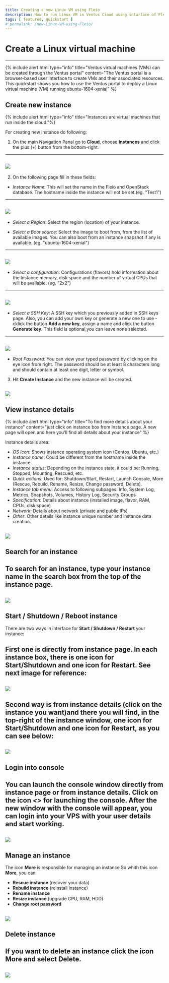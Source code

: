 ```yaml
---
title: Creating a new Linux VM using Fleio
description: How to run Linux VM in Ventus Cloud using intarface of Fleio
tags: [ featured, quickstart ]
# permalink: /new-Linux-VM-using-Fleio/
---
```

# Create a Linux virtual machine
---

{% include alert.html type="info" title="Ventus virtual machines (VMs) can be created through the Ventus portal" content="The Ventus portal is a browser-based user interface to create VMs and their associated resources. This quickstart shows you how to use the Ventus portal to deploy a Linux virtual machine (VM) running ubuntu-1604-xenial" %}

## Create new instance

{% include alert.html type="info" title="Instances are virtual machines that run inside the cloud."%}

For creating new instance do following:

1) On the main Navigation Panal go to **Cloud**, choose **Instances** and  click the plus (+) button from the bottom-right.
---  
![](../../assets/img/new-linux-vm-fl/instances-fleio1.png)
---

2) On the following page fill in these fields:

- *Instance Name*: 
This will set the name in the Fleio and OpenStack database. The hostname inside the instance will not be set.(eg. "Test1")
---
![](../../assets/img/new-linux-vm-fl/instances-fleio2.png)
---


- *Select a Region*: 
Select the region (location) of your instance.

- *Select a Boot source*: 
Select the image to boot from, from the list of available images. You can also boot from an instance snapshot if any is available. (eg. "ubuntu-1604-xenial")
---
![](../../assets/img/new-linux-vm-fl/instances-fleio3.png)
---


- *Select a configuration*: 
Configurations (flavors) hold information about the Instance memory, disk space and the number of virtual CPUs that will be available. (eg. "2x2")
---
![](../../assets/img/new-linux-vm-fl/instances-fleio4.png)
---


- *Select a SSH Key*: 
A SSH key which you previously added in SSH keys page. Also, you can add your own key or generate a new one to use - cklick the button **Add a new key**, assign a name and click the button **Generate key**. 
This field is optional,you can leave none selected. 
---
![](../../assets/img/new-linux-vm-fl/instances-fleio5.png)
---


- *Root Password*: 
You can view your typed password by clicking on the eye icon from right. The password should be at least 8 characters long and should contain at least one digit, letter or symbol.


3. Hit **Create Instance** and the new instance will be created.

![](../../assets/img/new-linux-vm-fl/instances-fleio6.png)
---


## View instance details

{% include alert.html type="info" title="To find more details about your instance" content="just click on instance box from Instance page. A new page will open and here you’ll find all details about your instance" %}

Instance details area:

- *OS Icon*: Shows instance operating system icon (Centos, Ubuntu, etc.)
- *Instance name*: Could be different from the hostname inside the instance.
- *Instance status*: Depending on the instance state, it could be: Running, Stopped, Mounting, Rescued, etc.
- *Quick actions*: Used for: Shutdown/Start, Restart, Launch Console, More (Rescue, Rebuild, Rename, Resize, Change password, Delete).
- *Instance tab menu*: Access to following subpages: Info, System Log, Metrics, Snapshots, Volumes, History Log, Security Groups
- *Specification*: Details about instance (installed image, flavor, RAM, CPUs, disk space)
- *Network*: Details about network (private and public IPs)
- *Other*: Other details like instance unique number and instance data creation.

![](../../assets/img/new-linux-vm-fl/instances-fleio7.png)
---


## Search for an instance

To search for an instance, type your instance name in the search box from the top of the instance page.
---
![](../../assets/img/new-linux-vm-fl/instances-fleio8.png)
---


## Start / Shutdown / Reboot instance

There are two ways in interface for **Start / Shutdown / Restart** your instance:

First one is directly from instance page. In each instance box, there is one icon for **Start/Shutdown** and one icon for **Restart**. See next image for reference:
---
![](../../assets/img/new-linux-vm-fl/instances-fleio9.png)
---


Second way is from instance details (click on the instance you want)and there you will find, in the top-right of the instance window, one icon for Start/Shutdown and one icon for Restart, as you can see below:
---
![](../../assets/img/new-linux-vm-fl/instances-fleio10.png)
---

## Login into console

You can launch the console window directly from instance page or from instance details. Click on the icon *<>*  for launching the console.
After the new window with the console will appear, you can login into your VPS with your user details and start working.
---
![](../../assets/img/new-linux-vm-fl/instances-fleio11.png)
---


## Manage an instance

The icon **More** is responsible for managing an instance
So whith this icon **More**, you can:
 - **Rescue instance** (recover your data)
 - **Rebuild instance** (reinstall instance)
 - **Rename instance**
 - **Resize instance** (upgrade CPU, RAM, HDD)
 - **Change root password**

![](../../assets/img/new-linux-vm-fl/instances-fleio13.png)
---

## Delete instance  

If you want to delete an instance click the icon **More** and select **Delete**.
---
![](../../assets/img/new-linux-vm-fl/instances-fleio12.png)
---


